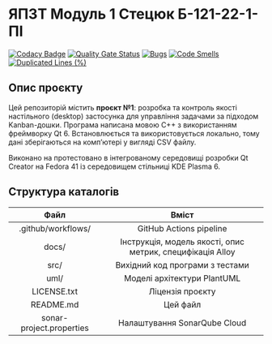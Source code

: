 # ЯПЗТ Модуль 1 Стецюк Б-121-22-1-ПІ

[![Codacy Badge](https://app.codacy.com/project/badge/Grade/4c904cffb7d147fb959bc5d36a58d2a3)](https://app.codacy.com/gh/yaBobJonez/YaPZT_Module1/dashboard?utm_source=gh&utm_medium=referral&utm_content=&utm_campaign=Badge_grade)
[![Quality Gate Status](https://sonarcloud.io/api/project_badges/measure?project=yabobjonez_yapzt_module1&metric=alert_status)](https://sonarcloud.io/summary/new_code?id=yabobjonez_yapzt_module1)
[![Bugs](https://sonarcloud.io/api/project_badges/measure?project=yabobjonez_yapzt_module1&metric=bugs)](https://sonarcloud.io/summary/new_code?id=yabobjonez_yapzt_module1)
[![Code Smells](https://sonarcloud.io/api/project_badges/measure?project=yabobjonez_yapzt_module1&metric=code_smells)](https://sonarcloud.io/summary/new_code?id=yabobjonez_yapzt_module1)
[![Duplicated Lines (%)](https://sonarcloud.io/api/project_badges/measure?project=yabobjonez_yapzt_module1&metric=duplicated_lines_density)](https://sonarcloud.io/summary/new_code?id=yabobjonez_yapzt_module1)

## Опис проєкту

Цей репозиторій містить **проєкт №1**: розробка та контроль якості настільного (desktop)
застосунка для управління задачами за підходом Kanban-дошки. Програма написана мовою C++
з використанням фреймворку Qt 6. Встановлюється та використовується локально, тому дані
зберігаються на компʼютері у вигляді CSV файлу.

Виконано на протестовано в інтегрованому середовищі розробки Qt Creator на Fedora 41 із
середовищем стільниці KDE Plasma 6.

## Структура каталогів

| Файл | Вміст |
|:----:|:-----:|
| .github/workflows/ | GitHub Actions pipeline |
| docs/ | Інструкція, модель якості, опис метрик, специфікація Alloy |
| src/ | Вихідний код програми з тестами |
| uml/ | Моделі архітектури PlantUML |
| LICENSE.txt | Ліцензія проєкту |
| README.md | Цей файл |
| sonar-project.properties | Налаштування SonarQube Cloud |
